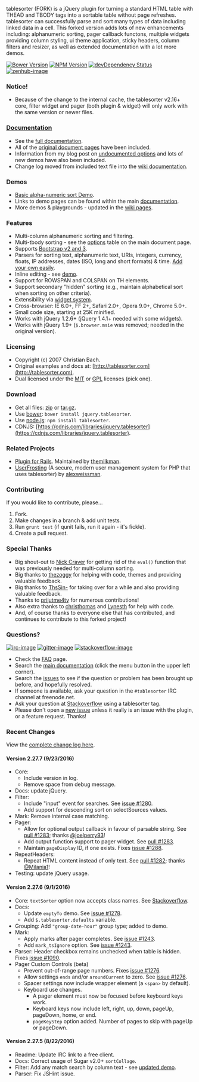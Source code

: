tablesorter (FORK) is a jQuery plugin for turning a standard HTML table with THEAD and TBODY tags into a sortable table without page refreshes. tablesorter can successfully parse and sort many types of data including linked data in a cell. This forked version adds lots of new enhancements including: alphanumeric sorting, pager callback functons, multiple widgets providing column styling, ui theme application, sticky headers, column filters and resizer, as well as extended documentation with a lot more demos.

[![Bower Version][bower-image]][bower-url] [![NPM Version][npm-image]][npm-url] [![devDependency Status][david-dev-image]][david-dev-url] [![zenhub-image]][zenhub-url]

### Notice!

* Because of the change to the internal cache, the tablesorter v2.16+ core, filter widget and pager (both plugin &amp; widget) will only work with the same version or newer files.

### [Documentation](https://mottie.github.io/tablesorter/docs/)

* See the [full documentation](https://mottie.github.io/tablesorter/docs/).
* All of the [original document pages](http://tablesorter.com/docs/) have been included.
* Information from my blog post on [undocumented options](https://wowmotty.blogspot.com/2011/06/jquery-tablesorter-missing-docs.html) and lots of new demos have also been included.
* Change log moved from included text file into the [wiki documentation](https://github.com/Mottie/tablesorter/wiki/Changes).

### Demos

* [Basic alpha-numeric sort Demo](https://mottie.github.io/tablesorter/).
* Links to demo pages can be found within the main [documentation](https://mottie.github.io/tablesorter/docs/).
* More demos & playgrounds - updated in the [wiki pages](https://github.com/Mottie/tablesorter/wiki).

### Features

* Multi-column alphanumeric sorting and filtering.
* Multi-tbody sorting - see the [options](https://mottie.github.io/tablesorter/docs/index.html#options) table on the main document page.
* Supports [Bootstrap v2 and 3](https://mottie.github.io/tablesorter/docs/example-widget-bootstrap-theme.html).
* Parsers for sorting text, alphanumeric text, URIs, integers, currency, floats, IP addresses, dates (ISO, long and short formats) &amp; time. [Add your own easily](https://mottie.github.io/tablesorter/docs/example-parsers.html).
* Inline editing - see [demo](https://mottie.github.io/tablesorter/docs/example-widget-editable.html).
* Support for ROWSPAN and COLSPAN on TH elements.
* Support secondary "hidden" sorting (e.g., maintain alphabetical sort when sorting on other criteria).
* Extensibility via [widget system](https://mottie.github.io/tablesorter/docs/example-widgets.html).
* Cross-browser: IE 6.0+, FF 2+, Safari 2.0+, Opera 9.0+, Chrome 5.0+.
* Small code size, starting at 25K minified.
* Works with jQuery 1.2.6+ (jQuery 1.4.1+ needed with some widgets).
* Works with jQuery 1.9+ (`$.browser.msie` was removed; needed in the original version).

### Licensing

* Copyright (c) 2007 Christian Bach.
* Original examples and docs at: [http://tablesorter.com](http://tablesorter.com).
* Dual licensed under the [MIT](https://opensource.org/licenses/mit-license.php) or [GPL](https://www.gnu.org/licenses/gpl.html) licenses (pick one).

### Download

* Get all files: [zip](https://github.com/Mottie/tablesorter/archive/master.zip) or [tar.gz](https://github.com/Mottie/tablesorter/archive/master.tar.gz).
* Use [bower](https://bower.io/): `bower install jquery.tablesorter`.
* Use [node.js](https://nodejs.org/): `npm install tablesorter`.
* CDNJS: [https://cdnjs.com/libraries/jquery.tablesorter](https://cdnjs.com/libraries/jquery.tablesorter).

### Related Projects

* [Plugin for Rails](https://github.com/themilkman/jquery-tablesorter-rails). Maintained by [themilkman](https://github.com/themilkman).
* [UserFrosting](https://github.com/alexweissman/UserFrosting) (A secure, modern user management system for PHP that uses tablesorter) by [alexweissman](https://github.com/alexweissman).

### Contributing

If you would like to contribute, please...

1. Fork.
2. Make changes in a branch & add unit tests.
3. Run `grunt test` (if qunit fails, run it again - it's fickle).
4. Create a pull request.

### Special Thanks

* Big shout-out to [Nick Craver](https://github.com/NickCraver) for getting rid of the `eval()` function that was previously needed for multi-column sorting.
* Big thanks to [thezoggy](https://github.com/thezoggy) for helping with code, themes and providing valuable feedback.
* Big thanks to [ThsSin-](https://github.com/TheSin-) for taking over for a while and also providing valuable feedback.
* Thanks to [prijutme4ty](https://github.com/prijutme4ty) for numerous contributions!
* Also extra thanks to [christhomas](https://github.com/christhomas) and [Lynesth](https://github.com/Lynesth) for help with code.
* And, of course thanks to everyone else that has contributed, and continues to contribute to this forked project!

### Questions?

[![irc-image]][irc-url] [![gitter-image]][gitter-url] [![stackoverflow-image]][stackoverflow-url]

* Check the [FAQ](https://github.com/Mottie/tablesorter/wiki/FAQ) page.
* Search the [main documentation](https://mottie.github.io/tablesorter/docs/) (click the menu button in the upper left corner).
* Search the [issues](https://github.com/Mottie/tablesorter/issues) to see if the question or problem has been brought up before, and hopefully resolved.
* If someone is available, ask your question in the `#tablesorter` IRC channel at freenode.net.
* Ask your question at [Stackoverflow](https://stackoverflow.com/questions/tagged/tablesorter) using a tablesorter tag.
* Please don't open a [new issue](https://github.com/Mottie/tablesorter/issues) unless it really is an issue with the plugin, or a feature request. Thanks!

[npm-url]: https://npmjs.org/package/tablesorter
[npm-image]: https://img.shields.io/npm/v/tablesorter.svg
[david-dev-url]: https://david-dm.org/Mottie/tablesorter?type=dev
[david-dev-image]: https://img.shields.io/david/dev/Mottie/tablesorter.svg
[bower-url]: http://bower.io/search/?q=jquery.tablesorter
[bower-image]: https://img.shields.io/bower/v/jquery.tablesorter.svg
[zenhub-url]: https://zenhub.io
[zenhub-image]: https://cdn.rawgit.com/Mottie/tablesorter/master/docs/img/zenhub-badge.svg

[irc-url]: https://kiwiirc.com/client/irc.freenode.net#tablesorter
[irc-image]: https://img.shields.io/badge/irc-%23tablesorter-yellowgreen.svg
[gitter-url]: https://gitter.im/Mottie/tablesorter
[gitter-image]: https://img.shields.io/badge/GITTER-join%20chat-yellowgreen.svg
[stackoverflow-url]: http://stackoverflow.com/questions/tagged/tablesorter
[stackoverflow-image]: https://img.shields.io/badge/stackoverflow-tablesorter-blue.svg

### Recent Changes

View the [complete change log here](https://github.com/Mottie/tablesorter/wiki/Changes).

#### <a name="v2.27.7">Version 2.27.7</a> (9/23/2016)

* Core:
  * Include version in log.
  * Remove space from debug message.
* Docs: update jQuery.
* Filter:
  * Include "input" event for searches. See [issue #1280](https://github.com/Mottie/tablesorter/issues/1280).
  * Add support for descending sort on selectSources values.
* Mark: Remove internal case matching.
* Pager:
  * Allow for optional output callback in favour of parsable string. See [pull #1283](https://github.com/Mottie/tablesorter/pull/1283); thanks [@joelperry93](https://github.com/joelperry93)!
  * Add output function support to pager widget. See [pull #1283](https://github.com/Mottie/tablesorter/pull/1283).
  * Maintain `pageDisplay` ID, if one exists. Fixes [issue #1288](https://github.com/Mottie/tablesorter/issues/1288).
* RepeatHeaders:
  * Repeat HTML content instead of only text. See [pull #1282](https://github.com/Mottie/tablesorter/pull/1282); thanks [@Milania1](https://github.com/Milania1)!
* Testing: update jQuery usage.

#### <a name="v2.27.6">Version 2.27.6</a> (9/1/2016)

* Core: `textSorter` option now accepts class names. See [Stackoverflow](http://stackoverflow.com/q/39259954/145346).
* Docs:
  * Update `emptyTo` demo. See [issue #1278](https://github.com/Mottie/tablesorter/issues/1278).
  * Add `$.tablesorter.defaults` variable.
* Grouping: Add `"group-date-hour"` group type; added to demo.
* Mark:
  * Apply marks after pager completes. See [issue #1243](https://github.com/Mottie/tablesorter/issues/1243).
  * Add `mark_tsIgnore` option. See [issue #1243](https://github.com/Mottie/tablesorter/issues/1243).
* Parser: Header checkbox remains unchecked when table is hidden. Fixes [issue #1090](https://github.com/Mottie/tablesorter/issues/1090).
* Pager Custom Controls (beta)
  * Prevent out-of-range page numbers. Fixes [issue #1276](https://github.com/Mottie/tablesorter/issues/1276).
  * Allow settings `ends` and/or `aroundCurrent` to zero. See [issue #1276](https://github.com/Mottie/tablesorter/issues/1276).
  * Spacer settings now include wrapper element (a `<span>` by default).
  * Keyboard use changes.
    * A pager element must now be focused before keyboard keys work.
    * Keyboard keys now include left, right, up, down, pageUp, pageDown,
      home, or end.
    * `pageKeyStep` option added. Number of pages to skip with pageUp or pageDown.

#### <a name="v2.27.5">Version 2.27.5</a> (8/22/2016)

* Readme: Update IRC link to a free client.
* Docs: Correct usage of Sugar v2.0+ `sortCollage`.
* Filter: Add any match search by column text - see [updated demo](https://mottie.github.io/tablesorter/docs/example-widget-filter-any-match.html#anymatch_searches).
* Parser: Fix JSHint issue.
